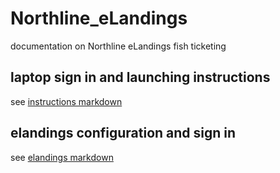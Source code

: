 # Northline_eLandings
documentation on Northline eLandings fish ticketing

## laptop sign in and launching instructions
see [instructions markdown](instructions.md)

## elandings configuration and sign in
see [elandings markdown](elandings.md)
